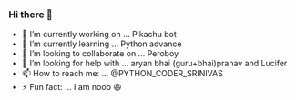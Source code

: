 ### Hi there 👋






- 🔭 I’m currently working on ... Pikachu bot 
- 🌱 I’m currently learning ... Python advance
- 👯 I’m looking to collaborate on ... Peroboy 
- 🤔 I’m looking for help with ... aryan bhai (guru+bhai)pranav and Lucifer 
- 📫 How to reach me: ... @PYTHON_CODER_SRINIVAS 
- ⚡ Fun fact: ... I am noob 😆

